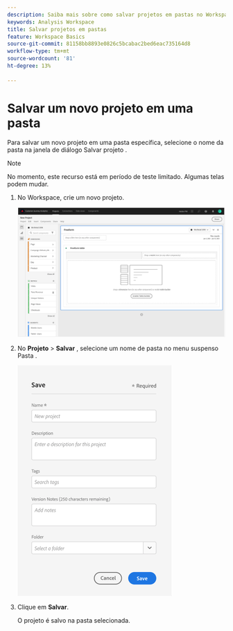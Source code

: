```yaml
---
description: Saiba mais sobre como salvar projetos em pastas no Workspace
keywords: Analysis Workspace
title: Salvar projetos em pastas
feature: Workspace Basics
source-git-commit: 81158bb8893e0826c5bcabac2bed6eac735164d8
workflow-type: tm+mt
source-wordcount: '81'
ht-degree: 13%

---
```



# Salvar um novo projeto em uma pasta

Para salvar um novo projeto em uma pasta específica, selecione o nome da pasta na janela de diálogo Salvar projeto .

>[!NOTE]
>
>No momento, este recurso está em período de teste limitado. Algumas telas podem mudar.

1. No Workspace, crie um novo projeto.

   ![](/help/analyze/analysis-workspace/build-workspace-project/assets/save-to-folder1.png)

1. No **Projeto** > **Salvar** , selecione um nome de pasta no menu suspenso Pasta .

   ![](/help/analyze/analysis-workspace/build-workspace-project/assets/save-to-folder2.png)

1. Clique em **Salvar**.

   O projeto é salvo na pasta selecionada.
